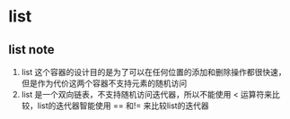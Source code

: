 # list 

## list note

1. list 这个容器的设计目的是为了可以在任何位置的添加和删除操作都很快速，但是作为代价这两个容器不支持元素的随机访问
2. list 是一个双向链表，不支持随机访问迭代器，所以不能使用 < 运算符来比较，list的迭代器智能使用 == 和!= 来比较list的迭代器